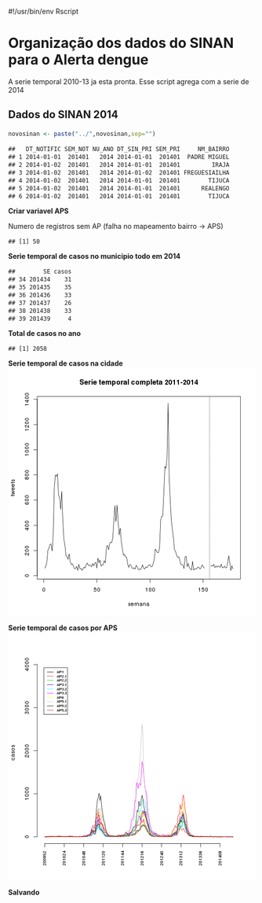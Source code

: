 #!/usr/bin/env Rscript

Organização dos dados do SINAN para o Alerta dengue
====================================================
A serie temporal 2010-13 ja esta pronta. Esse script agrega com a serie de 2014



Dados do SINAN 2014
--------------------


```r
novosinan <- paste("../",novosinan,sep="")
```


```
##   DT_NOTIFIC SEM_NOT NU_ANO DT_SIN_PRI SEM_PRI     NM_BAIRRO
## 1 2014-01-01  201401   2014 2014-01-01  201401  PADRE MIGUEL
## 2 2014-01-02  201401   2014 2014-01-01  201401         IRAJA
## 3 2014-01-02  201401   2014 2014-01-02  201401 FREGUESIAILHA
## 4 2014-01-02  201401   2014 2014-01-01  201401        TIJUCA
## 5 2014-01-02  201401   2014 2014-01-01  201401      REALENGO
## 6 2014-01-02  201401   2014 2014-01-01  201401        TIJUCA
```


**Criar variavel APS**



Numero de registros sem AP (falha no mapeamento bairro -> APS)

```
## [1] 50
```


**Serie temporal de casos no municipio todo em 2014**


```
##        SE casos
## 34 201434    31
## 35 201435    35
## 36 201436    33
## 37 201437    26
## 38 201438    33
## 39 201439     4
```

**Total de casos no ano**


```
## [1] 2058
```





**Serie temporal de casos na cidade**
![plot of chunk unnamed-chunk-9](figure/unnamed-chunk-9.png) 


**Serie temporal de casos por APS**
![plot of chunk unnamed-chunk-10](figure/unnamed-chunk-10.png) 

**Salvando**


